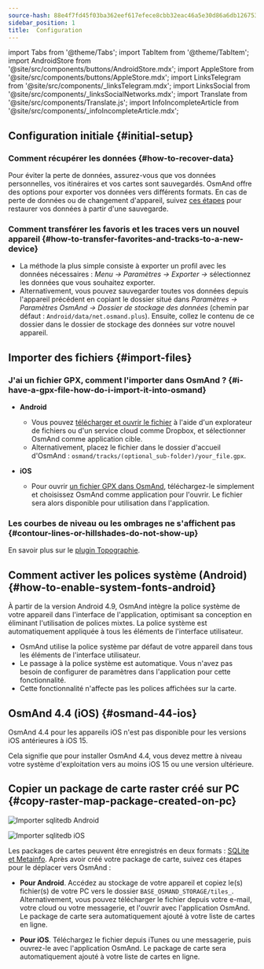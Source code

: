 ```yaml
---
source-hash: 88e4f7fd45f03ba362eef617efece8cbb32eac46a5e30d86a6db12675354fa56
sidebar_position: 1
title:  Configuration
---
```

import Tabs from '@theme/Tabs';
import TabItem from '@theme/TabItem';
import AndroidStore from '@site/src/components/buttons/AndroidStore.mdx';
import AppleStore from '@site/src/components/buttons/AppleStore.mdx';
import LinksTelegram from '@site/src/components/_linksTelegram.mdx';
import LinksSocial from '@site/src/components/_linksSocialNetworks.mdx';
import Translate from '@site/src/components/Translate.js';
import InfoIncompleteArticle from '@site/src/components/_infoIncompleteArticle.mdx';



## Configuration initiale {#initial-setup}

### Comment récupérer les données {#how-to-recover-data}

Pour éviter la perte de données, assurez-vous que vos données personnelles, vos itinéraires et vos cartes sont sauvegardés. OsmAnd offre des options pour exporter vos données vers différents formats. En cas de perte de données ou de changement d'appareil, suivez [ces étapes](https://osmand.net/docs/user/personal/import-export/#preventing-data-loss) pour restaurer vos données à partir d'une sauvegarde.


### Comment transférer les favoris et les traces vers un nouvel appareil {#how-to-transfer-favorites-and-tracks-to-a-new-device}

- La méthode la plus simple consiste à exporter un profil avec les données nécessaires : *Menu → Paramètres → Exporter →* sélectionnez les données que vous souhaitez exporter.
- Alternativement, vous pouvez sauvegarder toutes vos données depuis l'appareil précédent en copiant le dossier situé dans *Paramètres → Paramètres OsmAnd → Dossier de stockage des données* (chemin par défaut : `Android/data/net.osmand.plus`). Ensuite, collez le contenu de ce dossier dans le dossier de stockage des données sur votre nouvel appareil.


## Importer des fichiers {#import-files}

### J'ai un fichier GPX, comment l'importer dans OsmAnd ? {#i-have-a-gpx-file-how-do-i-import-it-into-osmand}

- **Android**
    - Vous pouvez [télécharger et ouvrir le fichier](../navigation/setup/gpx-navigation.md) à l'aide d'un explorateur de fichiers ou d'un service cloud comme Dropbox, et sélectionner OsmAnd comme application cible.
    - Alternativement, placez le fichier dans le dossier d'accueil d'OsmAnd : `osmand/tracks/(optional_sub-folder)/your_file.gpx`.

- **iOS**
    - Pour ouvrir [un fichier GPX dans OsmAnd](../navigation/setup/gpx-navigation.md), téléchargez-le simplement et choisissez OsmAnd comme application pour l'ouvrir. Le fichier sera alors disponible pour utilisation dans l'application.

### Les courbes de niveau ou les ombrages ne s'affichent pas {#contour-lines-or-hillshades-do-not-show-up}

En savoir plus sur le [plugin Topographie](../plugins/topography.md).


## Comment activer les polices système (Android) {#how-to-enable-system-fonts-android}

À partir de la version Android 4.9, OsmAnd intègre la police système de votre appareil dans l'interface de l'application, optimisant sa conception en éliminant l'utilisation de polices mixtes. La police système est automatiquement appliquée à tous les éléments de l'interface utilisateur.

- OsmAnd utilise la police système par défaut de votre appareil dans tous les éléments de l'interface utilisateur.
- Le passage à la police système est automatique. Vous n'avez pas besoin de configurer de paramètres dans l'application pour cette fonctionnalité.
- Cette fonctionnalité n'affecte pas les polices affichées sur la carte.


## OsmAnd 4.4 (iOS) {#osmand-44-ios}

OsmAnd 4.4 pour les appareils iOS n'est pas disponible pour les versions iOS antérieures à iOS 15.

Cela signifie que pour installer OsmAnd 4.4, vous devez mettre à niveau votre système d'exploitation vers au moins iOS 15 ou une version ultérieure.


<!--
## Storage on an SD card (Android) {#storage-on-an-sd-card-android}

:::note
When you *turn on a USB drive to share files* with a computer or disconnect the SD card through system settings, the external drive is disconnected from the device and all applications running on the external drive are **immediately terminated**. You can [read more here](https://developer.android.com/guide/topics/data/install-location).
:::

### To move the OsmAnd home (maps) folder to an external SD card: {#to-move-the-osmand-home-maps-folder-to-an-external-sd-card}

-   Go to *Settings (on the start screen) →  OsmAnd Settings → Data storage folder*
-   Change the value to a path pointing to the external SD card, on many
    Android systems may contain `/storage/extSdCard` or similar.
    Please note that some versions of Android strictly limit your choice
    of which path will be write-accessible for apps.
-   You are then asked if the contents of the OsmAnd data folder should be moved from
    internal memory to the external SD card.
    You may also perform this manually using a built-in file manager app on the device or via
    connecting the device to a computer as external storage and performing the move from there.


### How do I use my SD card with OsmAnd under Android 4.4+ and 5 {#how-do-i-use-my-sd-card-with-osmand-under-android-44-and-5}

If you update your Android to version 4.4.x, you will experience a known
Android issue with the `WRITE_EXTERNAL_STORAGE` permission: Android has
changed the rules so that from now on no application can write to the
external SD card anywhere outside its new standard folder
`Android/data/[PACKAGE-NAME]`. If OsmAnd was installed before updating
your device to Android 4.4.x, it will continue to work (read-only) with
the old, non-standard osmand folder, but won't be able to update any map
and other files there.

Solutions:

-   Move OsmAnd's data folder osmand to the internal storage. \
     **Drawback:** Internal storage can be rather small.
-   Move OsmAnd's data folder osmand into its standard SD folder, \
    for OsmAnd+ : `(extSdCard)/Android/data/net.osmand.plus/files` \
    for OsmAnd : `(extSdCard)/Android/data/net.osmand/files` \
     **Caution:** Whenever you uninstall OsmAnd now, all your data will
    be erased as well! (Unless you unmount your SD card, or rename the
    net.osmand(.plus) folder before de-installation.)

If you manually want to perform the necessary copies/moves, either use a
PC to perform this action on the SD card, or on the device itself use
the file manager tool **which came pre-installed with your Android**
(only these methods will have the necessary write permission). All copy operations
may also be invoked in OsmAnd itself via `Menu/Settings/General/Data
storage folder` but the copy operations may take a long time or result in
errors (e.g. if the SD card is too full).
-->


## Copier un package de carte raster créé sur PC {#copy-raster-map-package-created-on-pc}

<Tabs groupId="operating-systems" queryString="operating-systems">

<TabItem value="android" label="Android">

![Importer sqlitedb Android](@site/static/img/plugins/online-maps/import-sqlitedb-android.png)

</TabItem>

<TabItem value="ios" label="iOS">

![Importer sqlitedb iOS](@site/static/img/plugins/online-maps/import-sqlitedb-ios.png)  

</TabItem>

</Tabs>

Les packages de cartes peuvent être enregistrés en deux formats : [SQLite et Metainfo](https://osmand.net/docs/user/map/raster-maps). Après avoir créé votre package de carte, suivez ces étapes pour le déplacer vers OsmAnd :

- **Pour Android**. Accédez au stockage de votre appareil et copiez le(s) fichier(s) de votre PC vers le dossier `BASE_OSMAND_STORAGE/tiles_`. Alternativement, vous pouvez télécharger le fichier depuis votre e-mail, votre cloud ou votre messagerie, et l'ouvrir avec l'application OsmAnd. Le package de carte sera automatiquement ajouté à votre liste de cartes en ligne.

- **Pour iOS**. Téléchargez le fichier depuis iTunes ou une messagerie, puis ouvrez-le avec l'application OsmAnd. Le package de carte sera automatiquement ajouté à votre liste de cartes en ligne.